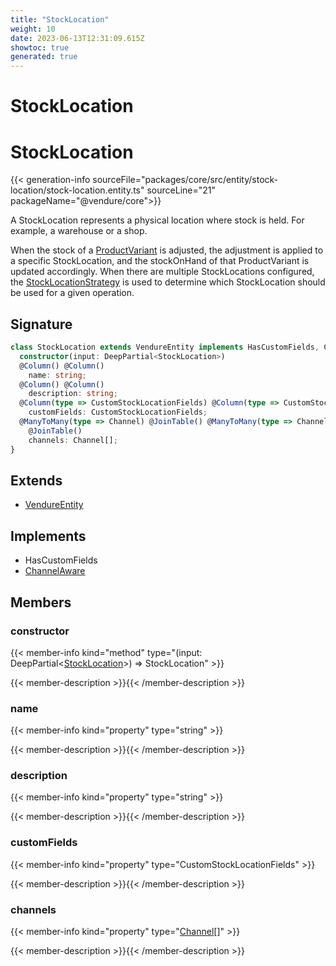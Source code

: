 ```yaml
---
title: "StockLocation"
weight: 10
date: 2023-06-13T12:31:09.615Z
showtoc: true
generated: true
---
```

<!-- This file was generated from the Vendure source. Do not modify. Instead, re-run the "docs:build" script -->

# StockLocation
<div class="symbol">


# StockLocation

{{< generation-info sourceFile="packages/core/src/entity/stock-location/stock-location.entity.ts" sourceLine="21" packageName="@vendure/core">}}

A StockLocation represents a physical location where stock is held. For example, a warehouse or a shop.

When the stock of a <a href='/typescript-api/entities/product-variant#productvariant'>ProductVariant</a> is adjusted, the adjustment is applied to a specific StockLocation,
and the stockOnHand of that ProductVariant is updated accordingly. When there are multiple StockLocations
configured, the <a href='/typescript-api/products-stock/stock-location-strategy#stocklocationstrategy'>StockLocationStrategy</a> is used to determine which StockLocation should be used for
a given operation.

## Signature

```TypeScript
class StockLocation extends VendureEntity implements HasCustomFields, ChannelAware {
  constructor(input: DeepPartial<StockLocation>)
  @Column() @Column()
    name: string;
  @Column() @Column()
    description: string;
  @Column(type => CustomStockLocationFields) @Column(type => CustomStockLocationFields)
    customFields: CustomStockLocationFields;
  @ManyToMany(type => Channel) @JoinTable() @ManyToMany(type => Channel)
    @JoinTable()
    channels: Channel[];
}
```
## Extends

 * <a href='/typescript-api/entities/vendure-entity#vendureentity'>VendureEntity</a>


## Implements

 * HasCustomFields
 * <a href='/typescript-api/entities/interfaces#channelaware'>ChannelAware</a>


## Members

### constructor

{{< member-info kind="method" type="(input: DeepPartial&#60;<a href='/typescript-api/entities/stock-location#stocklocation'>StockLocation</a>&#62;) => StockLocation"  >}}

{{< member-description >}}{{< /member-description >}}

### name

{{< member-info kind="property" type="string"  >}}

{{< member-description >}}{{< /member-description >}}

### description

{{< member-info kind="property" type="string"  >}}

{{< member-description >}}{{< /member-description >}}

### customFields

{{< member-info kind="property" type="CustomStockLocationFields"  >}}

{{< member-description >}}{{< /member-description >}}

### channels

{{< member-info kind="property" type="<a href='/typescript-api/entities/channel#channel'>Channel</a>[]"  >}}

{{< member-description >}}{{< /member-description >}}


</div>
